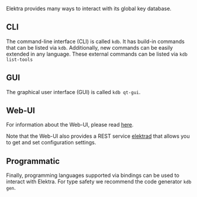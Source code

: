 Elektra provides many ways to interact with its global key database.

## CLI

The command-line interface (CLI) is called `kdb`.
It has build-in commands that can be listed via `kdb`.
Additionally, new commands can be easily extended in any language.
These external commands can be listed via `kdb list-tools`

## GUI

The graphical user interface (GUI) is called `kdb qt-gui`.

## Web-UI

For information about the Web-UI, please read [here](web).

Note that the Web-UI also provides a REST service
[elektrad](web/elektrad) that allows you to get
and set configuration settings.

## Programmatic

Finally, programming languages supported via bindings can
be used to interact with Elektra.
For type safety we recommend the code generator `kdb gen`.
